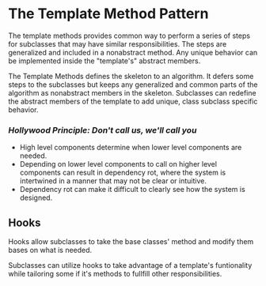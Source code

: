 # The Template Method Pattern

The template methods provides common way to perform
a series of steps for subclasses that may have similar responsibilities.
The steps are generalized and included in a nonabstract method.
Any unique behavior can be implemented inside the "template's" 
abstract members. 

The Template Methods defines the skeleton to an algorithm.
It defers some steps to the subclasses but keeps any generalized and 
common parts of the algorithm as nonabstract members in the skeleton. 
Subclasses can redefine the abstract members of the template
to add unique, class subclass specific behavior. 

### *Hollywood Principle: Don't call us, we'll call you*
- High level components determine when lower level components
are needed.
- Depending on lower level components to call on higher level components
can result in dependency rot, where the system is intertwined in a 
manner that may not be clear or intuitive. 
- Dependency rot can make it difficult to clearly
see how the system is designed.

## Hooks
Hooks allow subclasses to take the base classes' method and modify 
them bases on what is needed. 

Subclasses can utilize hooks to take advantage of a template's funtionality
while tailoring some if it's methods to fullfill other responsibilities. 